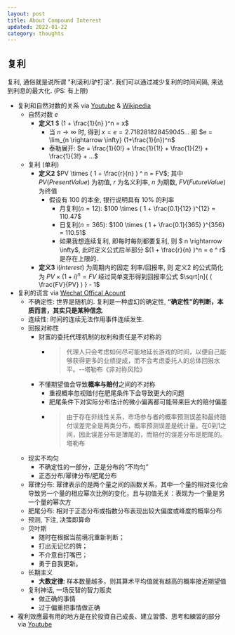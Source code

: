 ```yaml
---
layout: post
title: About Compound Interest
updated: 2022-01-22
category: thoughts
---
```


## 复利

复利, 通俗就是说所谓 "利滚利/驴打滚". 我们可以通过减少复利的时间间隔, 来达到利息的最大化. (PS: 有上限)

- 复利和自然对数的关系 via [Youtube](https://www.youtube.com/watch?v=2a6gDHfWQGA) & [Wikipedia](https://zh.wikipedia.org/zh-cn/%E5%A4%8D%E5%88%A9)
  - 自然对数 $e$ 
    - **定义1** $ (1 + \frac{1}{n} )^n = x$ 
      - 当 $n \rightarrow \infty$ 时, 得到 $x = e = 2.7 1828 1828 45 90 45 ...$ 即 $e = \lim_{n \rightarrow \infty} (1+\frac{1}{n})^n$
      - 泰勒展开: $e = \frac{1}{0!} + \frac{1}{1!} + \frac{1}{2!} + \frac{1}{3!} + ...$
  - 复利 (单利)
    - **定义2** $PV \times ( 1 + \frac{r}{n} ) ^ n = FV$; 其中 $PV(Present Value)$ 为初值, $r$ 为名义利率, $n$ 为期数, $FV(Future Value)$ 为终值
      - 假设有 100 的本金, 银行说明具有 $10\%$ 的利率
        - 月复利$(n=12)$: $100 \times ( 1 + \frac{0.1}{12} )^{12} = 110.47$
        - 日复利$(n=365)$: $100 \times ( 1 + \frac{0.1}{365} )^{356} = 110.51$
        - 如果我想连续复利, 即每时每刻都要复利, 则 $ n \rightarrow \infty$,  此时定义公式后半部分 $(1 + \frac{r}{n} )^n = e ^ r$ 是存在上限的. 
    - **定义3**  $i(interest)$ 为周期内的固定 利率/回报率, 则 定义2 的公式简化为 $PV \times ( 1 + i ) ^ n = FV$ 经过简单变形得到回报率公式 $\sqrt[n]{ ( \frac{FV}{PV} ) } - 1$ 
- 复利的谎言 via [Wechat Offical Acount](https://mp.weixin.qq.com/s/1pJSuOSrNIj4KPB0F8O54A)
  - 不确定性: 世界是随机的. 复利是一种虚幻的确定性, **“确定性”的判断，本质而言，其实只是某种信念**.
  - 连续性: 时间的连续无法作用事件连续发生.
  - 回报对称性
    - 财富的委托代理机制的权利和责任是不对称的
      - > 代理人只会考虑如何尽可能地延长游戏的时间，以便自己能够获得更多的业绩提成，而不会考虑委托人的总体回报水平。--塔勒布《非对称风险》
    - 不懂期望值会导致**概率与赔付**之间的不对称
      - 重视概率忽视赔付在肥尾条件下会导致更大的问题
      - 肥尾条件下对实际分布估计的微小偏离都可能带来巨大的赔付偏差
      - > 由于存在非线性关系，市场参与者的概率预测误差和最终赔付误差完全是两类分布，概率预测误差是统计量，在0到1之间，因此误差分布是薄尾的，而赔付的误差分布是肥尾的。 塔勒布
  - 现实不均匀
    - 不确定性的一部分，正是分布的“不均匀”
    - 正态分布/幂律分布/肥尾分布
  - 幂律分布: 幂律表示的是两个量之间的函数关系，其中一个量的相对变化会导致另一个量的相应幂次比例的变化，且与初值无关：表现为一个量是另一个量的幂次方
  - 肥尾分布: 相对于正态分布或指数分布表现出较大偏度或峰度的概率分布
  - 预测, 下注, 决策即算命
  - 贝叶斯
    - 随时在根据当前境况重新判断；
    - 打出无记忆的牌；
    - 不介意自打嘴巴；
    - 勇于自我更新。
  - 长期主义
    - **大数定律**: 样本数量越多，则其算术平均值就有越高的概率接近期望值
  - 复利神话, 一场反智的智力贩卖
    - 做正确的事情
    - 过于偏重把事情做正确
- 複利效應最有用的地方是在於投資自己成長、建立習慣、思考和練習的部分 via [Youtube](https://www.youtube.com/watch?v=uiYxUU-ejRc)

